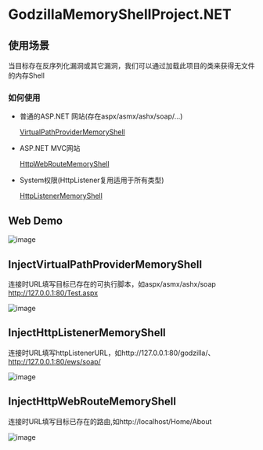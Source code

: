 # GodzillaMemoryShellProject.NET

## 使用场景

当目标存在反序列化漏洞或其它漏洞，我们可以通过加载此项目的类来获得无文件的内存Shell

### 如何使用
  *  普通的ASP.NET 网站(存在aspx/asmx/ashx/soap/...)
  
     [VirtualPathProviderMemoryShell](https://github.com/BeichenDream/GodzillaMemoryShellProject.NET/blob/main/GodzillaMemoryShellProject/VirtualPathProviderMemoryShell.cs)

  *  ASP.NET MVC网站
  
     [HttpWebRouteMemoryShell](https://github.com/BeichenDream/GodzillaMemoryShellProject.NET/blob/main/GodzillaMemoryShellProject/HttpWebRouteMemoryShell.cs)  

  *  System权限(HttpListener复用适用于所有类型)
  
     [HttpListenerMemoryShell](https://github.com/BeichenDream/GodzillaMemoryShellProject.NET/blob/main/GodzillaMemoryShellProject/HttpListenerMemoryShell.cs)    

  
## Web Demo

![image](https://user-images.githubusercontent.com/43266206/204101323-59a677aa-2231-4a57-92c5-83f35a4967e9.png)

## InjectVirtualPathProviderMemoryShell

连接时URL填写目标已存在的可执行脚本，如aspx/asmx/ashx/soap http://127.0.0.1:80/Test.aspx

![image](https://user-images.githubusercontent.com/43266206/204101485-e697e5dc-a759-4107-a28a-da42232f3c51.png)

## InjectHttpListenerMemoryShell

连接时URL填写httpListenerURL，如http://127.0.0.1:80/godzilla/、http://127.0.0.1:80/ews/soap/

![image](https://user-images.githubusercontent.com/43266206/204101496-ac0fc2fe-56e7-4819-81ac-d70c0edc7bdd.png)

## InjectHttpWebRouteMemoryShell

连接时URL填写目标已存在的路由,如http://localhost/Home/About

![image](https://user-images.githubusercontent.com/43266206/204101512-70c58998-0f38-4994-9a1f-22f1c9464d11.png)
